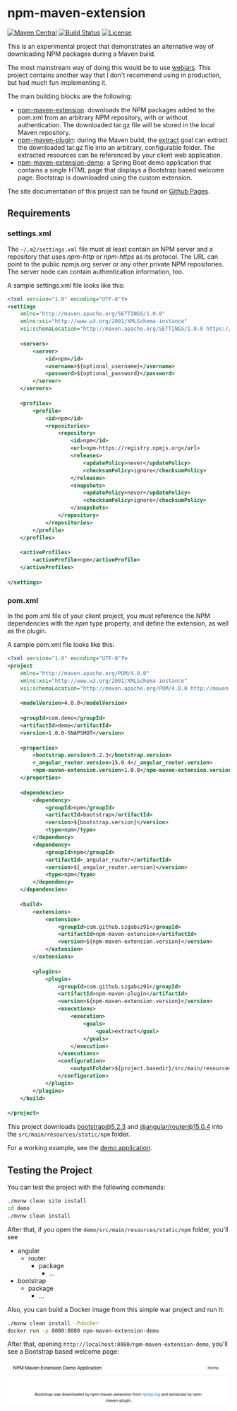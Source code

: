 # npm-maven-extension

[![Maven Central](https://maven-badges.herokuapp.com/maven-central/com.github.szgabsz91/npm-maven-extension-parent/badge.svg)](https://maven-badges.herokuapp.com/maven-central/com.github.szgabsz91/npm-maven-extension-parent)
[![Build Status](https://img.shields.io/circleci/project/github/szgabsz91/npm-maven-extension/master.svg)](https://circleci.com/gh/szgabsz91/workflows/npm-maven-extension)
[![License](https://img.shields.io/github/license/szgabsz91/npm-maven-extension.svg)](https://github.com/szgabsz91/npm-maven-extension/blob/master/LICENSE)

This is an experimental project that demonstrates an alternative way of downloading NPM packages during a Maven build.

The most mainstream way of doing this would be to use [webjars](https://www.webjars.org/). This project contains another
way that I don't recommend using in production, but had much fun implementing it.

The main building blocks are the following:

* [npm-maven-extension](extension): downloads the NPM packages added to the pom.xml from an arbitrary NPM repository,
                                    with or without authentication. The downloaded tar.gz file will be stored in the
                                    local Maven repository.
* [npm-maven-plugin](plugin): during the Maven build,
                              the [extract](plugin/src/main/java/com/github/szgabsz91/maven/plugins/npm/ExtractMojo.java)
                              goal can extract the downloaded tar.gz file into an arbitrary, configurable folder. The
                              extracted resources can be referenced by your client web application.
* [npm-maven-extension-demo](demo): a Spring Boot demo application that contains a single HTML page that displays a
                                    Bootstrap based welcome page. Bootstrap is downloaded using the custom extension.

The site documentation of this project can be found on [Github Pages](https://szgabsz91.github.io/npm-maven-extension/introduction.html).

## Requirements

### settings.xml

The `~/.m2/settings.xml` file must at least contain an NPM server and a repository that uses *npm-http* or *npm-https*
as its protocol. The URL can point to the public npmjs.org server or any other private NPM repositories. The server node
can contain authentication information, too.

A sample settings.xml file looks like this: 

```xml
<?xml version="1.0" encoding="UTF-8"?>
<settings
    xmlns="http://maven.apache.org/SETTINGS/1.0.0"
    xmlns:xsi="http://www.w3.org/2001/XMLSchema-instance"
    xsi:schemaLocation="http://maven.apache.org/SETTINGS/1.0.0 https://maven.apache.org/xsd/settings-1.0.0.xsd">

    <servers>
        <server>
            <id>npm</id>
            <username>${optional_username}</username>
            <password>${optional_password}</password>
        </server>
    </servers>

    <profiles>
        <profile>
            <id>npm</id>
            <repositories>
                <repository>
                    <id>npm</id>
                    <url>npm-https://registry.npmjs.org</url>
                    <releases>
                        <updatePolicy>never</updatePolicy>
                        <checksumPolicy>ignore</checksumPolicy>
                    </releases>
                    <snapshots>
                        <updatePolicy>never</updatePolicy>
                        <checksumPolicy>ignore</checksumPolicy>
                    </snapshots>
                </repository>
            </repositories>
        </profile>
    </profiles>

    <activeProfiles>
        <activeProfile>npm</activeProfile>
    </activeProfiles>

</settings>
```

### pom.xml

In the pom.xml file of your client project, you must reference the NPM dependencies with the *npm* type property, and
define the extension, as well as the plugin.

A sample pom.xml file looks like this:

```xml
<?xml version="1.0" encoding="UTF-8"?>
<project
    xmlns="http://maven.apache.org/POM/4.0.0"
    xmlns:xsi="http://www.w3.org/2001/XMLSchema-instance"
    xsi:schemaLocation="http://maven.apache.org/POM/4.0.0 http://maven.apache.org/xsd/maven-4.0.0.xsd">

    <modelVersion>4.0.0</modelVersion>

    <groupId>com.demo</groupId>
    <artifactId>demo</artifactId>
    <version>1.0.0-SNAPSHOT</version>

    <properties>
        <bootstrap.version>5.2.3</bootstrap.version>
        <_angular_router.version>15.0.4</_angular_router.version>
        <npm-maven-extension.version>1.0.0</npm-maven-extension.version>
    </properties>

    <dependencies>
        <dependency>
            <groupId>npm</groupId>
            <artifactId>bootstrap</artifactId>
            <version>${bootstrap.version}</version>
            <type>npm</type>
        </dependency>
        <dependency>
            <groupId>npm</groupId>
            <artifactId>_angular_router</artifactId>
            <version>${_angular_router.version}</version>
            <type>npm</type>
        </dependency>
    </dependencies>

    <build>
        <extensions>
            <extension>
                <groupId>com.github.szgabsz91</groupId>
                <artifactId>npm-maven-extension</artifactId>
                <version>${npm-maven-extension.version}</version>
            </extension>
        </extensions>

        <plugins>
            <plugin>
                <groupId>com.github.szgabsz91</groupId>
                <artifactId>npm-maven-plugin</artifactId>
                <version>${npm-maven-extension.version}</version>
                <executions>
                    <execution>
                        <goals>
                            <goal>extract</goal>
                        </goals>
                    </execution>
                </executions>
                <configuration>
                    <outputFolder>${project.basedir}/src/main/resources/static/npm</outputFolder>
                </configuration>
            </plugin>
        </plugins>
    </build>

</project>
```

This project downloads [bootstrap@5.2.3](https://www.npmjs.com/package/bootstrap) and
[@angular/router@15.0.4](https://www.npmjs.com/package/@angular/router) into the `src/main/resources/static/npm` folder.

For a working example, see the [demo application](demo).

## Testing the Project

You can test the project with the following commands:

```bash
./mvnw clean site install
cd demo
./mvnw clean install
```

After that, if you open the `demo/src/main/resources/static/npm` folder, you'll see

* angular
    * router
        * package
            * ...
* bootstrap
    * package
        * ...

Also, you can build a Docker image from this simple war project and run it:

```bash
./mvnw clean install -Pdocker
docker run -p 8080:8080 npm-maven-extension-demo
```

After that, opening `http://localhost:8080/npm-maven-extension-demo`, you'll see a Bootstrap based welcome page:

<p align="center">
    <img src="docs/screenshot.png" alt="Welcome page" title="Welcome page">
</p>
